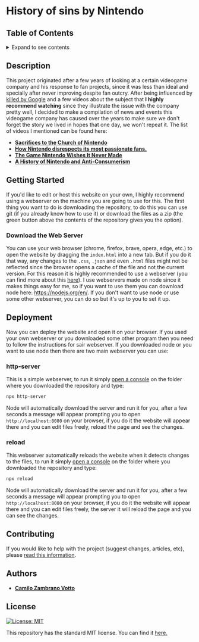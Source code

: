 # History of sins by Nintendo

## Table of Contents
<details><summary>Expand to see contents</summary>
  <p>

* **[Description](#Description)**<br />
* **[Getting Started](#getting-started)**<br />
* **[Deployment](#deployment)**<br />
* **[Contributing](#contributing)**<br />
* **[Authors](#authors)**<br />
* **[License](#license)**<br />

</p>
</details>

## Description
This project originated after a few years of looking at a certain videogame company and his response to fan projects, since it was less than ideal and specially after never improving despite fan outcry. After being influenced by [killed by Google](https://killedbygoogle.com/) and a few videos about the subject that **I highly recommend watching** since they illustrate the issue with the company pretty well, I decided to make a compilation of news and events this videogame company has caused over the years to make sure we don't forget the story we lived in hopes that one day, we won't repeat it. The list of videos I mentioned can be found here:
* **[Sacrifices to the Church of Nintendo](https://youtu.be/xgKY9hmbfgo)**
* **[How Nintendo disrespects its most passionate fans.](https://youtu.be/UKD_wnB9AMU)**
* **[The Game Nintendo Wishes It Never Made](https://youtu.be/N8imMRbi2qc)**
* **[A History of Nintendo and Anti-Consumerism](https://youtu.be/RHawXa-GxLQ)**

## Getting Started
If you'd like to edit or host this website on your own, I highly recommend using a webserver on the machine you are going to use for this. The first thing you want to do is downloading the repository, to do this you can use git (if you already know how to use it) or download the files as a zip (the green button above the contents of the repository gives you the option).

### Download the Web Server
You can use your web browser (chrome, firefox, brave, opera, edge, etc.) to open the website by dragging the `index.html` into a new tab. But if you do it that way, any changes to the `.css`, `.json` and even `.html` files might not be reflected since the browser opens a cache of the file and not the current version. For this reason it is highly recommended to use a webserver (you can find more about this [here](https://letmegooglethat.com/?q=static+web+server)). I use webservers made on node since it makes things easy for me, so if you want to use them you can download node here: https://nodejs.org/en/. If you don't want to use node or use some other webserver, you can do so but it's up to you to set it up.

## Deployment
Now you can deploy the website and open it on your browser. If you used your own webserver or you downloaded some other program then you need to follow the instructions for sair webserver. If you downloaded node or you want to use node then there are two main webserver you can use:

### http-server
This is a simple webserver, to run it simply [open a console](https://letmegooglethat.com/?q=how+to+open+a+console) on the folder where you downloaded the repository and type:
```zsh
npx http-server
```
Node will automatically download the server and run it for you, after a few seconds a message will appear prompting you to open `http://localhost:8080` on your browser, if you do it the website will appear there and you can edit files freely, reload the page and see the changes.

### reload
This webserver automatically reloads the website when it detects changes to the files, to run it simply [open a console](https://letmegooglethat.com/?q=how+to+open+a+console) on the folder where you downloaded the repository and type:
```zsh
npx reload
```
Node will automatically download the server and run it for you, after a few seconds a message will appear prompting you to open `http://localhost:8080` on your browser, if you do it the website will appear there and you can edit files freely, the server it will reload the page and you can see the changes.

## Contributing
If you would like to help with the project (suggest changes, articles, etc), please [read this information](https://github.com/cawolfkreo/Cease-and-Desist-History-Big-N/blob/master/data/README.md).

## Authors
* [__Camilo Zambrano Votto__](https://github.com/cawolfkreo)

## License
[![License: MIT](https://img.shields.io/badge/License-MIT-yellow.svg)](https://opensource.org/licenses/MIT)

This repository has the standard MIT license. You can find it [here.](https://github.com/cawolfkreo/Cease-and-Desist-History-Big-N/blob/master/LICENSE)
